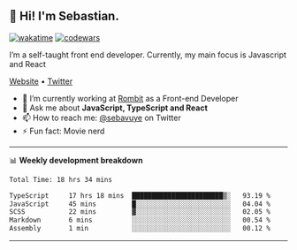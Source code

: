 ## 👋 Hi! I'm Sebastian.

[![wakatime](https://wakatime.com/badge/user/df0036c6-328a-4a39-be9b-e49417ed22a1.svg)](https://wakatime.com/@df0036c6-328a-4a39-be9b-e49417ed22a1)
[![codewars](https://www.codewars.com/users/sebavuye/badges/small)](https://www.codewars.com/users/sebavuye)

I’m a self-taught front end developer. Currently, my main focus is Javascript and React

[Website](https://sebastianvuye.be) • [Twitter](https://twitter.com/sebavuye)

- 🔭 I’m currently working at [Rombit](https://rombit.com/) as a Front-end Developer
- 💬 Ask me about **JavaScript, TypeScript and React**
- 📫 How to reach me: [@sebavuye](https://twitter.com/sebavuye) on Twitter
- ⚡ Fun fact: Movie nerd

-------

📊 **Weekly development breakdown**

<!--START_SECTION:waka-->

```txt
Total Time: 18 hrs 34 mins

TypeScript     17 hrs 18 mins  ███████████████████████▒░   93.19 %
JavaScript     45 mins         █░░░░░░░░░░░░░░░░░░░░░░░░   04.04 %
SCSS           22 mins         ▓░░░░░░░░░░░░░░░░░░░░░░░░   02.05 %
Markdown       6 mins          ░░░░░░░░░░░░░░░░░░░░░░░░░   00.54 %
Assembly       1 min           ░░░░░░░░░░░░░░░░░░░░░░░░░   00.12 %
```

<!--END_SECTION:waka-->
-------
